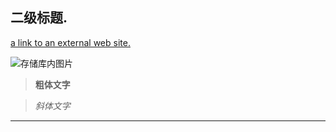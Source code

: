 
## 二级标题.






[a link to an external web site.](index.md)


![存储库内图片](img1.jpg)



    


>**粗体文字**


>*斜体文字*


----
